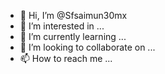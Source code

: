 - 👋 Hi, I’m @Sfsaimun30mx
- 👀 I’m interested in ...
- 🌱 I’m currently learning ...
- 💞️ I’m looking to collaborate on ...
- 📫 How to reach me ...

<!---
Sfsaimun30mx/Sfsaimun30mx is a ✨ special ✨ repository because its `README.md` (this file) appears on your GitHub profile.
You can click the Preview link to take a look at your changes.
--->
